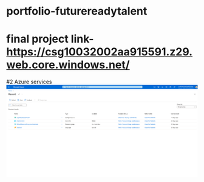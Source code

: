 # portfolio-futurereadytalent
# final project link-https://csg10032002aa915591.z29.web.core.windows.net/

#2 Azure services
![alt text](https://github.com/prabhatOn/portfolio-futurereadytalent/blob/main/Screenshot%20from%202023-09-04%2015-00-39.png)
